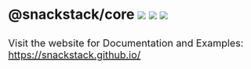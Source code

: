 # @snackstack/core [![](https://img.shields.io/npm/v/@snackstack/core?color=F50057)](https://www.npmjs.com/package/@snackstack/core) [![](https://img.shields.io/npm/dm/@snackstack/core?color=1976D2)](https://www.npmjs.com/package/@snackstack/core) [![](https://img.shields.io/npm/l/@snackstack/core?color=00C853)](https://www.npmjs.com/package/@snackstack/core)

<div style="font-size: 20px; margin-top: 30px">
  Visit the website for Documentation and Examples: <a href="https://snackstack.github.io/">https://snackstack.github.io/</a>
</div>
